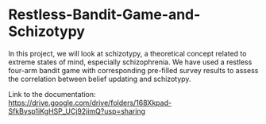 # Restless-Bandit-Game-and-Schizotypy

In this project, we will look at schizotypy, a theoretical concept related to extreme states of mind, especially schizophrenia. We have used a restless four-arm bandit game with corresponding pre-filled survey results to assess the correlation between belief updating and schizotypy.

Link to the documentation: https://drive.google.com/drive/folders/168Xkpad-SfkBvsp1iKgHSP_UCj92jimQ?usp=sharing 
